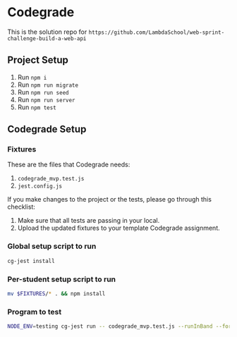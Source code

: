 # Codegrade

This is the solution repo for `https://github.com/LambdaSchool/web-sprint-challenge-build-a-web-api`

## Project Setup

1. Run `npm i`
2. Run `npm run migrate`
3. Run `npm run seed`
4. Run `npm run server`
5. Run `npm test`

## Codegrade Setup

### Fixtures

These are the files that Codegrade needs:

1. `codegrade_mvp.test.js`
2. `jest.config.js`

If you make changes to the project or the tests, please go through this checklist:

1. Make sure that all tests are passing in your local.
2. Upload the updated fixtures to your template Codegrade assignment.

### Global setup script to run

```bash
cg-jest install
```

### Per-student setup script to run

```bash
mv $FIXTURES/* . && npm install
```

### Program to test

```bash
NODE_ENV=testing cg-jest run -- codegrade_mvp.test.js --runInBand --forceExit
```
